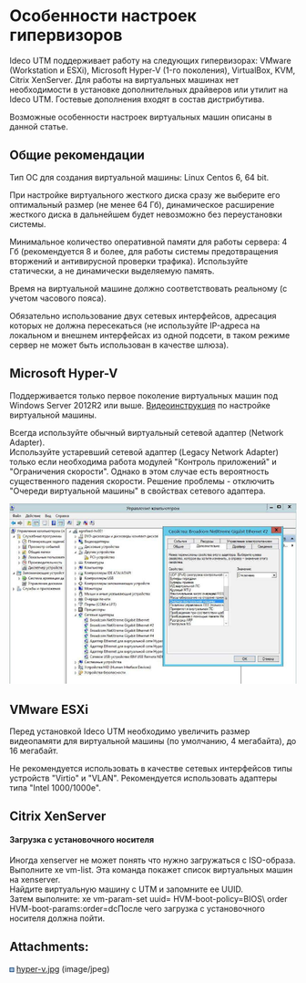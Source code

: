 # Особенности настроек гипервизоров

Ideco UTM поддерживает работу на следующих гипервизорах: VMware
(Workstation и ESXi), Microsoft Hyper-V (1-го поколения), VirtualBox,
KVM, Citrix XenServer. Для работы на виртуальных машинах нет
необходимости в установке дополнительных драйверов или
утилит на Ideco UTM. Гостевые дополнения входят в состав
дистрибутива.

Возможные особенности настроек виртуальных машин описаны в данной
статье.

## Общие рекомендации

Тип ОС для создания виртуальной машины: Linux Centos 6, 64 bit.

При настройке виртуального жесткого диска сразу же выберите его
оптимальный размер (не менее 64 Гб), динамическое расширение
жесткого диска в дальнейшем будет невозможно без переустановки
системы.

Минимальное количество оперативной памяти для работы сервера: 4 Гб
(рекомендуется 8 и более, для работы системы предотвращения
вторжений и антивирусной проверки трафика). Используйте
статически, а не динамически выделяемую память.

Время на виртуальной машине должно соответствовать реальному (с учетом
часового пояса).

Обязательно использование двух сетевых интерфейсов, адресация которых не
должна пересекаться (не используйте IP-адреса на локальном и внешнем
интерфейсах из одной подсети, в таком режиме сервер не может быть
использован в качестве шлюза).

## Microsoft Hyper-V

Поддерживается только первое поколение виртуальных машин под Windows
Server 2012R2 или выше. [Видеоинструкция](https://youtu.be/dFW_n6dc3B4)
по настройке виртуальной машины.

Всегда используйте обычный виртуальный сетевой адаптер (Network
Adapter).  
Используйте устаревший сетевой адаптер (Legacy Network Adapter) только
если необходима работа модулей "Контроль приложений" и "Ограничения
скорости". Однако в этом случае есть вероятность существенного
падения скорости. Решение проблемы - отключить "Очереди
виртуальной машины" в свойствах сетевого адаптера.

![](attachments/4982707/4982714.jpg)

## VMware ESXi

Перед установкой Ideco UTM необходимо увеличить размер видеопамяти для
виртуальной машины (по умолчанию, 4 мегабайта), до 16 мегабайт.

Не рекомендуется использовать в качестве сетевых интерфейсов типы
устройств "Virtio" и "VLAN". Рекомендуется использовать адаптеры
типа "Intel 1000/1000e".

## Citrix XenServer

#### Загрузка с установочного носителя

Иногда xenserver не может понять что нужно загружаться с ISO-образа.  
Выполните xe vm-list. Эта команда покажет список виртуальных машин на
xenserver.  
Найдите виртуальную машину с UTM и запомните ее UUID.  
Затем выполните: xe vm-param-set uuid= HVM-boot-policy=BIOS\\ order
HVM-boot-params:order=dcПосле чего загрузка с установочного носителя
должна пойти.

<div class="pageSectionHeader">

## Attachments:

</div>

<div class="greybox" data-align="left">

![](images/icons/bullet_blue.gif)
[hyper-v.jpg](attachments/4982707/4982714.jpg) (image/jpeg)  

</div>
